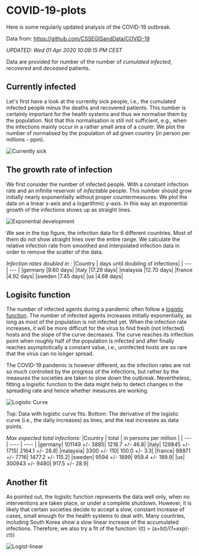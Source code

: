 


# COVID-19-plots

Here is some regularly updated analysis of the COVID-19 outbreak.

Data from: https://github.com/CSSEGISandData/COVID-19

 *UPDATED: Wed 01 Apr 2020 10:09:15 PM CEST*

Data are provided for number of the number of _cumulated infected_, _recovered_ and _deceased_ patients.

## Currently infected

Let's first have a look at the currently sick people, i.e., the cumulated infected people minus the
deaths and recovered patients. This number is certainly important for the health systems and thus we
normalise them by the population. Not that this normalisation is still not sufficient, e.g., when
the infections mainly occur in a rather small area of a countr. We plot the number of normalised by the population of ad given country (in person per millions - ppm).

![Currently sick](curr-sick.png)


## The growth rate of infection

We first consider the number of infected people. With a constant infection rate and an infinite
reservoir of _infectable_ people. This number should grow initially nearly exponentially without
proper countermeasures. We plot the data on a linear x-axis and a logarithmic y-axis. In this way an exponential growth of the infections shows up as straight lines. 

![Exponential development](poly-exp-fit.png)

We see in the top figure, the infection data for 6 different countries. Most of them do not show
straight lines over the entire range. We calculate the relative infection rate from smoothed and
interpolated infection data in order to remove the scatter of the data. 

*Infection rates doubled in :*
|Country | days until doubling of infections| 
| --- | --- |
|germany |9.60 days|
|italy |17.29 days|
|malaysia |12.70 days|
|france |4.92 days|
|sweden |7.45 days|
|us |4.68 days|


## Logisitc function
The number of infected agents during a pandemic often follow a [logistic function](https://en.wikipedia.org/wiki/Logistic_function).
The number of infected agents increases initially exponentially, as long as most of the population
is not infected yet. When the infection rate increases, it will be more difficult for the virus to
find fresh (not infected) hosts and the slope of the curve decreases. The curve reaches its
inflection point when roughly half of the population is infected and after finally reaches
asymptotically a constant value, i.e., uninfected hosts are so rare that the virus can no longer
spread. 

The COVID-19 pandemic is however different, as the infection rates are not so much controlled by the
progress of the infections, but rather by the measures the societies are taken to slow down the
outbreak. Nevertheless, fitting a logisitic function to the data might help to detect changes in the
spreading rate and hence whether measures are working.

![Logistic Curve](logistic-curve.png)

Top: Data with logistic curve fits. 
Bottom: The derivative of the logistic curve (i.e., the daily increases) as lines, and the real
increases as data points.

*Max expected total infections:*
|Country | total | in persons per million | 
| --- | ---- | ---- |
|germany| 101149 +/- 3885| 1218.7 +/- 46.8|
|italy| 129845 +/- 1715| 2164.1 +/- 28.6|
|malaysia| 3300 +/- 110| 100.0 +/- 3.3|
|france| 98971 +/- 7716| 1477.2 +/- 115.2|
|sweden| 9594 +/- 1899| 959.4 +/- 189.9|
|us| 300943 +/- 9480| 917.5 +/- 28.9|


## Another fit

As pointed out, the logisitc function represents the data well only, when no interventions are
taken place, or under a complete shutdown. However, it is likely that certain societies decide to
accept a slow, constant increase of cases, small enough for the health systems to deal with. Many
countries, including South Korea show a slow linear increase of the accumulated infections.
Therefore, we also try a fit of the function: I(t) = (a+b*t)/(1+exp(-c*t)) 

![Logist-linear](logistic-linear.png)


